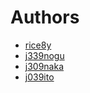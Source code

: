 # Authors

- [rice8y](https://github.com/rice8y)
- [j339nogu](https://github.com/j339nogu)
- [j309naka](https://github.com/j309naka)
- [j039ito](https://github.com/j039ito)
